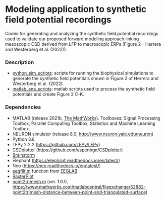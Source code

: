 # Modeling application to synthetic field potential recordings
Codes for generating and analyzing the synthetic field potential
recordings used to validate our proposed forward modeling approach linking mesoscopic CSD derived from LFP to macroscopic ERPs (Figure 2 - Herrera and Westerberg et al. (2022)).

### Description
- [python_sim_scripts](python_sim_scripts): scripts for running the biophysical simulations to generate the synthetic field potentials shown in Figure 2 of Herrera and Westerberg et al. (2022).
- [matlab_ana_scripts](matlab_ana_scripts): matlab scripts used to process the synthetic field potentials and create Figure 2 C-K.
 
### Dependencies
- MATLAB (release 2021b, [The MathWorks](https://www.mathworks.com/?s_tid=gn_logo)). Toolboxes: Signal Processing Toolbox, Parallel Computing Toolbox, Statistics and Machine Learning Toolbox.
- NEURON simulator (release 8.0, http://www.neuron.yale.edu/neuron)
- Python 3.8
- LFPy 2.2.2 (https://github.com/LFPy/LFPy)
- [CSDplotter](matlab_ana_scripts/functions/CSDplotter-0.1.1) (https://github.com/espenhgn/CSDplotter)
- [Brainstorm](https://neuroimage.usc.edu/brainstorm/Introduction)
- Elephant (https://elephant.readthedocs.io/en/latest/)
- Neo (https://neo.readthedocs.io/en/latest/)
- [eegfilt.m](matlab_ana_scripts/functions/eegfilt.m) function from [EEGLAB](https://sccn.ucsd.edu/eeglab/index.php)
- [RasterPlot](https://www.mathworks.com/matlabcentral/fileexchange/45671-flexible-and-fast-spike-raster-plotting)
- [point2trimesh.m](matlab_ana_scripts/functions/point2trimesh/point2trimesh.m) (ver. 1.0.0, https://www.mathworks.com/matlabcentral/fileexchange/52882-point2trimesh-distance-between-point-and-triangulated-surface)
